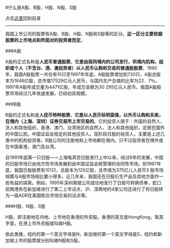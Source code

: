 #什么是A股、B股、H股、N股、S股

点击[这里](http://www.xumenger.com/finance-knowledge-20160203/)回到目录

---

我国上市公司的股票有A股、B股、H股、N股和S股等的区分。**这一区分主要依据股票的上市地点和所面对的投资者而定**。

###A股

A股的正式名称是**人民币普通股票**。**它是由我同境内的公司发行，供境内机构、组织或个人（不含台、港、澳投资者）以人民币认购和交易的普通股股票**，1990年，我国A股股票一共仅有10只至1997年年底，A股股票增加到720只，A股总股本为1646亿股，总市值17529亿元人民币，与国内生产总值的比率为22．7％。1997年A股年成交量为4471亿股，年成交金额为30 295亿元人民币，我国A股股票市场经过几年快速发展，已经初具规模。

###B股

B股的正式名称是**人民币特种股票**，**它是以人民币标明面值，以外币认购和买卖，在境内（上海、深圳）证券交易所上市交易的**。它的投资人限于：外国的自然人、法人和其他组织，香港、澳门、台湾地区的自然人、法人和其他组织，定居在国外的中国公民。中国证监会规定的其他投资人。现阶段日股的投资人，主要是上述几类中的机构投资者。B股公司的注册地和上市地都在境内。只不过投资者在境外或在中国香港，澳门及台湾。

自1991年底第一只日股――上海电真空日股发行上中以来，经过6年的发展，中国的日股市场已由地方性市场发展到由中国证监会统管理的全同性市场。到1997年底，我国日股股票有101只，总股本为125亿股，总市值为375亿儿人民币3 股市场规模与A股市场相比要小得多。近几年来，我国还在日股衍生产品及其他方面作一些有益的探索。例如，1995年深圳南玻公司成功地发行了日股可转换债券，蛇口招商港务在新加坡进行了第二上市试点，沪、深两地的4家公司还进行了将日股转为一级ADR在美国柜合市场交易的试点等。

###H股、N股、S股

H股，即注册地在内地、上市地在香港的外资股。香港的英文是HongKong，取其字首，在港上市外资股就叫做H股。

依此类推，纽约的第一个英文字母是N，新加坡的第一个英文字母是S，纽约和新加坡上市的股票就分别叫做N股和S股。
